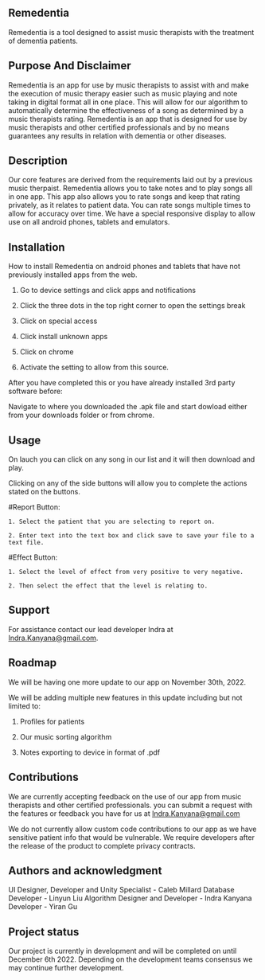 ## Remedentia

Remedentia is a tool designed to assist music therapists with the treatment of dementia patients.

## Purpose And Disclaimer

Remedentia is an app for use by music therapists to assist with and make the execution of music therapy easier such as music playing and note taking in digital format all in one place. This will allow for our algorithm to automatically determine the effectiveness of a song as determined by a music therapists rating.
Remedentia is an app that is designed for use by music therapists and other certified professionals and by no means guarantees any results in relation with dementia or other diseases. 


## Description

Our core features are derived from the requirements laid out by a previous music therpaist.
Remedentia allows you to take notes and to play songs all in one app. This app also allows you to rate songs and keep that rating privately, as it relates to patient data. You can rate songs multiple times to allow for accuracy over time. We have a special responsive display to allow use on all android phones, tablets and emulators.


## Installation

How to install Remedentia on android phones and tablets that have not previously installed apps from the web.

1. Go to device settings and click apps and notifications

2. Click the three dots in the top right corner to open the settings break

3. Click on special access 

4. Click install unknown apps

5. Click on chrome

6. Activate the setting to allow from this source.

After you have completed this or you have already installed 3rd party software before:

Navigate to where you downloaded the .apk file and start dowload either from your downloads folder or from chrome.


## Usage

On lauch you can click on any song in our list and it will then download and play.

Clicking on any of the side buttons will allow you to complete the actions stated on the buttons.

#Report Button:

    1. Select the patient that you are selecting to report on.

    2. Enter text into the text box and click save to save your file to a text file.

#Effect Button:

    1. Select the level of effect from very positive to very negative.

    2. Then select the effect that the level is relating to.   

    
## Support

For assistance contact our lead developer Indra at Indra.Kanyana@gmail.com.


## Roadmap

We will be having one more update to our app on November 30th, 2022.

We will be adding multiple new features in this update including but not limited to:

1. Profiles for patients

2. Our music sorting algorithm

3. Notes exporting to device in format of .pdf


## Contributions

We are currently accepting feedback on the use of our app from music therapists and other certified professionals. you can submit a request with the features or feedback you have for us at Indra.Kanyana@gmail.com

We do not currently allow custom code contributions to our app as we have sensitive patient info that would be vulnerable. We require developers after the release of the product to complete privacy contracts.


## Authors and acknowledgment

UI Designer, Developer and Unity Specialist - Caleb Millard
Database Developer - Linyun Liu
Algorithm Designer and Developer - Indra Kanyana
Developer - Yiran Gu


## Project status

Our project is currently in development and will be completed on until December 6th 2022. Depending on the development teams consensus we may continue further development.
